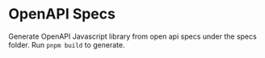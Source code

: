 # OpenAPI Specs

Generate OpenAPI Javascript library from open api specs under the specs folder. Run `pnpm build` to generate.